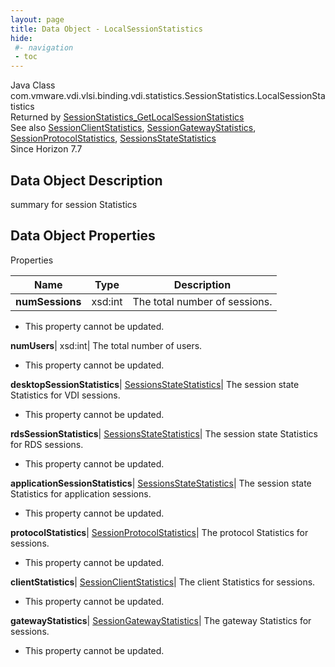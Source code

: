 ```yaml
---
layout: page
title: Data Object - LocalSessionStatistics
hide:
 #- navigation
 - toc
---
```






Java Class
    com.vmware.vdi.vlsi.binding.vdi.statistics.SessionStatistics.LocalSessionStatistics  
Returned by
     [SessionStatistics_GetLocalSessionStatistics](vdi.statistics.SessionStatistics.md#getLocalSessionStatistics)  
See also
     [SessionClientStatistics](vdi.statistics.SessionStatistics.SessionClientStatistics.md), [SessionGatewayStatistics](vdi.statistics.SessionStatistics.SessionGatewayStatistics.md), [SessionProtocolStatistics](vdi.statistics.SessionStatistics.SessionProtocolStatistics.md), [SessionsStateStatistics](vdi.statistics.SessionStatistics.SessionStateStatistics.md)  
Since 
    Horizon 7.7

## Data Object Description 

summary for session Statistics 

## Data Object Properties

Properties

Name |  Type |  Description   
---|---|---  
**numSessions**|  xsd:int|  The total number of sessions.   


* This property cannot be updated.

  
**numUsers**|  xsd:int|  The total number of users.   


* This property cannot be updated.

  
**desktopSessionStatistics**| [SessionsStateStatistics](vdi.statistics.SessionStatistics.SessionStateStatistics.md)|  The session state Statistics for VDI sessions.   


* This property cannot be updated.

  
**rdsSessionStatistics**| [SessionsStateStatistics](vdi.statistics.SessionStatistics.SessionStateStatistics.md)|  The session state Statistics for RDS sessions.   


* This property cannot be updated.

  
**applicationSessionStatistics**| [SessionsStateStatistics](vdi.statistics.SessionStatistics.SessionStateStatistics.md)|  The session state Statistics for application sessions.   


* This property cannot be updated.

  
**protocolStatistics**| [SessionProtocolStatistics](vdi.statistics.SessionStatistics.SessionProtocolStatistics.md)|  The protocol Statistics for sessions.   


* This property cannot be updated.

  
**clientStatistics**| [SessionClientStatistics](vdi.statistics.SessionStatistics.SessionClientStatistics.md)|  The client Statistics for sessions.   


* This property cannot be updated.

  
**gatewayStatistics**| [SessionGatewayStatistics](vdi.statistics.SessionStatistics.SessionGatewayStatistics.md)|  The gateway Statistics for sessions.   


* This property cannot be updated.

  
  
  

  
  

